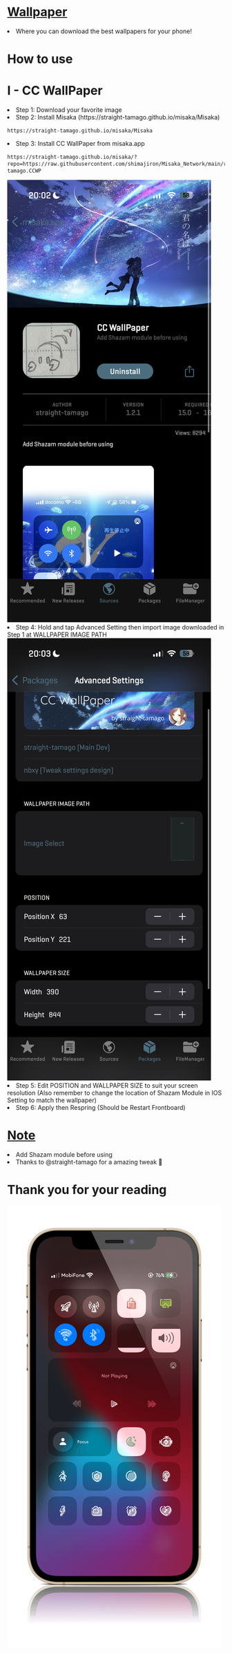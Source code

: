 [Wallpaper](https://github.com/dobabaophuc1706/Wallpaper)
=============
<li>Where you can download the best wallpapers for your phone!</li>

How to use
=============
I - CC WallPaper
=============
<li>Step 1: Download your favorite image</li>
<li>Step 2: Install Misaka (https://straight-tamago.github.io/misaka/Misaka)</li>

```
https://straight-tamago.github.io/misaka/Misaka
```

<li>Step 3: Install CC WallPaper from misaka.app</li>

```
https://straight-tamago.github.io/misaka/?repo=https://raw.githubusercontent.com/shimajiron/Misaka_Network/main/repo.json&tweak=com.straight-tamago.CCWP
```
<img src="https://github.com/dobabaophuc1706/Wallpaper/blob/main/README/Tweak.png">
<li>Step 4: Hold and tap Advanced Setting then import image downloaded in Step 1 at WALLPAPER IMAGE PATH</li>
<img src="https://github.com/dobabaophuc1706/Wallpaper/blob/main/README/AdSetting.png">
<li>Step 5: Edit POSITION and WALLPAPER SIZE to suit your screen resolution (Also remember to change the location of Shazam Module in IOS Setting to match the wallpaper)</li>
<li>Step 6: Apply then Respring (Should be Restart Frontboard)</li>

[Note](#note)
=============
<a name="note"></a>
<li>Add Shazam module before using</li>
<li>Thanks to @straight-tamago for a amazing tweak 🥳</li>

Thank you for your reading
=============
<img src="https://github.com/dobabaophuc1706/misakarepo/blob/main/Images/RepoImages/ccmodios16-3.png">
